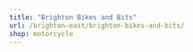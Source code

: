 ```yaml
---
title: "Brighton Bikes and Bits"
url: /brighton-east/brighton-bikes-and-bits/
shop: motorcycle
---
```

